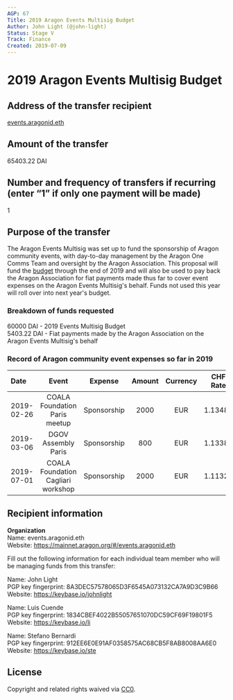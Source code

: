 ```yaml
---
AGP: 67
Title: 2019 Aragon Events Multisig Budget
Author: John Light (@john-light)
Status: Stage V
Track: Finance
Created: 2019-07-09
---
```


# 2019 Aragon Events Multisig Budget

## Address of the transfer recipient

[events.aragonid.eth](https://mainnet.aragon.org/#/events/0x56f12ef034f4bed7ae1c1c310905e6d9d9e0f6f3)

## Amount of the transfer

65403.22 DAI

## Number and frequency of transfers if recurring (enter “1” if only one payment will be made)

1

## Purpose of the transfer

The Aragon Events Multisig was set up to fund the sponsorship of Aragon community events, with day-to-day management by the Aragon One Comms Team and oversight by the Aragon Association. This proposal will fund the [budget](https://github.com/aragon/aragon-wiki/blob/b22749e49f3a2375f6e939aaeec7081a24ce2715/docs/documentation/event_policy.md) through the end of 2019 and will also be used to pay back the Aragon Association for fiat payments made thus far to cover event expenses on the Aragon Events Multisig's behalf. Funds not used this year will roll over into next year's budget.

### Breakdown of funds requested

60000 DAI - 2019 Events Multisig Budget  
5403.22 DAI - Fiat payments made by the Aragon Association on the Aragon Events Multisig's behalf  

### Record of Aragon community event expenses so far in 2019

| Date | Event	| Expense | Amount | Currency | CHF Rate	| CHF Total |
|:------------- |:-------------:|:-------------:|:-------------:|:-------------:|:-------------:|:-------------:|
|2019-02-26 | COALA Foundation Paris meetup	| Sponsorship | 2000 |	EUR |	1.13485 |	2269.70 |
2019-03-06 | DGOV Assembly Paris | Sponsorship |	800 |	EUR	|	1.13388 |	907.10 |
2019-07-01 | COALA Foundation Cagliari workshop |	Sponsorship |	2000 |	EUR	|	1.11321 |	2226.42 |

## Recipient information

**Organization**  
Name: events.aragonid.eth  
Website: https://mainnet.aragon.org/#/events.aragonid.eth  

Fill out the following information for each individual team member who will be managing funds from this transfer:

Name: John Light  
PGP key fingerprint: 8A3DEC57578065D3F6545A073132CA7A9D3C9B66  
Website: https://keybase.io/johnlight  

Name: Luis Cuende  
PGP key fingerprint: 1834CBEF4022B55057651070DC59CF69F19801F5  
Website: https://keybase.io/li  

Name: Stefano Bernardi  
PGP key fingerprint: 912EE6E0E91AF0358575AC68CB5F8AB8008AA6E0  
Website: https://keybase.io/ste  

## License
Copyright and related rights waived via [CC0](https://creativecommons.org/publicdomain/zero/1.0/).
